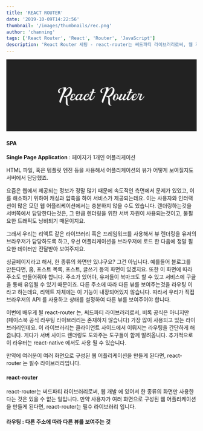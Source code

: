 ```yaml
---
title: 'REACT ROUTER'
date: '2019-10-09T14:22:56'
thumbnail: '/images/thumbnails/rec.png'
author: 'channing'
tags: ['React Router', 'React', 'Router', 'JavaScript']
description: 'React Router 세팅 - react-router는 써드파티 라이브러리로써, 웹 개발 에 있어서 한 종류의 화면만 사용한다는 것은 있을 수 없는 일입니다. 만약 사용자가 여러 화면으로 구성된 웹 어플리케이션을 만들게 된다면, react-router는 필수 라이브러리 입니다.'
---
```


![re](./rec.png)

#### SPA

**Single Page Application** : 페이지가 1개인 어플리케이션

HTML 파일, 혹은 템플릿 엔진 등을 사용해서 어플리케이션의 뷰가 어떻게 보여질지도 서버에서 담당했죠.

요즘은 웹에서 제공되는 정보가 정말 많기 때문에 속도적인 측면에서 문제가 있었고, 이를 해소하기 위하여 캐싱과 압축을 하여 서비스가 제공되는데요. 이는 사용자와 인터랙션이 많은 모던 웹 어플리케이션에서는 충분하지 않을 수도 있습니다. 렌더링하는것을 서버쪽에서 담당한다는것은, 그 만큼 렌더링을 위한 서버 자원이 사용되는것이고, 불필요한 트래픽도 낭비되기 때문이지요.

그래서 우리는 리액트 같은 라이브러리 혹은 프레임워크를 사용해서 뷰 렌더링을 유저의 브라우저가 담당하도록 하고, 우선 어플리케이션을 브라우저에 로드 한 다음에 정말 필요한 데이터만 전달받아 보여주지요.

싱글페이지라고 해서, 한 종류의 화면만 있냐구요? 그건 아닙니다. 예를들어 블로그를 만든다면, 홈, 포스트 목록, 포스트, 글쓰기 등의 화면이 있겠지요. 또한 이 화면에 따라 주소도 만들어줘야 합니다. 주소가 있어야, 유저들이 북마크도 할 수 있고 서비스에 구글을 통해 유입될 수 있기 때문이죠. 다른 주소에 따라 다른 뷰를 보여주는것을 라우팅 이라고 하는데요, 리액트 자체에는 이 기능이 내장되어있지 않습니다. 따라서 우리가 직접 브라우저의 API 를 사용하고 상태를 설정하여 다른 뷰를 보여주어야 합니다.

이번에 배우게 될 react-router 는, 써드파티 라이브러리로서, 비록 공식은 아니지만 (페이스북 공식 라우팅 라이브러리는 존재하지 않습니다) 가장 많이 사용되고 있는 라이브러리인데요. 이 라이브러리는 클라이언트 사이드에서 이뤄지는 라우팅을 간단하게 해줍니다. 게다가 서버 사이드 렌더링도 도와주는 도구들이 함께 딸려옵니다. 추가적으로 이 라우터는 react-native 에서도 사용 될 수 있습니다.

만약에 여러분이 여러 화면으로 구성된 웹 어플리케이션을 만들게 된다면, react-router 는 필수 라이브러리입니다.

#### react-router

react-router는 써드파티 라이브러리로써, 웹 개발 에 있어서 한 종류의 화면만 사용한다는 것은 있을 수 없는 일입니다.
만약 사용자가 여러 화면으로 구성된 웹 어플리케이션을 만들게 된다면, react-router는 필수 라이브러리 입니다.

#### 라우팅 : 다른 주소에 따라 다른 뷰를 보여주는 것
